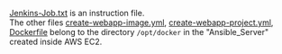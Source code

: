 [Jenkins-Job.txt](https://github.com/atakanttl/simple-devops-project/blob/master/files/Jenkins-Job.txt)  is an instruction file.  
The other files [create-webapp-image.yml](https://github.com/atakanttl/simple-devops-project/blob/master/files/create-webapp-image.yml), [create-webapp-project.yml](https://github.com/atakanttl/simple-devops-project/blob/master/files/create-webapp-project.yml), [Dockerfile](https://github.com/atakanttl/simple-devops-project/blob/master/files/Dockerfile) belong to the directory `/opt/docker` in the "Ansible_Server" created inside AWS EC2.
